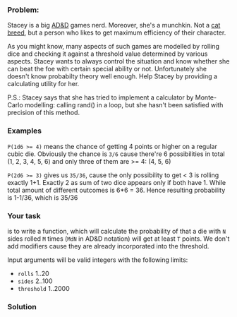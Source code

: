 ### Problem:
<p>Stacey is a big <a href="https://en.wikipedia.org/wiki/Dungeons_%26_Dragons" target="_blank">AD&amp;D</a> games nerd. Moreover, she&apos;s a munchkin. Not a <a href="https://en.wikipedia.org/wiki/Munchkin_cat" target="_blank">cat breed</a>, but a person who likes to get maximum efficiency of their character.</p>
<p>As you might know, many aspects of such games are modelled by rolling dice and checking it against a threshold value determined by various aspects.
Stacey wants to always control the situation and know whether she can beat the foe with certain special ability or not. Unfortunately she doesn&apos;t know probabilty theory well enough. Help Stacey by providing a calculating utility for her.</p>
<p>P.S.: Stacey says that she has tried to implement a calculator by Monte-Carlo modelling: calling rand() in a loop, but she hasn&apos;t been satisfied with precision of this method.</p>
<h3 id="examples">Examples</h3>
<p><code>P(1d6 &gt;= 4)</code> means the chance of getting 4 points or higher on a regular cubic die. Obviously the chance is <code>3/6</code> cause there&apos;re 6 possibilities in total (1, 2, 3, 4, 5, 6) and only three of them are &gt;= 4: (4, 5, 6)</p>
<p><code>P(2d6 &gt;= 3)</code> gives us <code>35/36</code>, cause the only possibility to get &lt; 3 is rolling exactly 1+1.
Exactly 2 as sum of two dice appears only if both have 1. While total amount of different outcomes is 6*6 = 36. Hence resulting probability is 1-1/36, which is 35/36</p>
<h3 id="your-task">Your task</h3>
<p>is to write a function, which will calculate the probability of that a die with <code>N</code> sides rolled <code>M</code> times (<code>MdN</code> in AD&amp;D notation) will get at least <code>T</code> points. We don&apos;t add modifiers cause they are already incorporated into the threshold.</p>
<p>Input arguments will be valid integers with the following limits:</p>
<ul>
<li><code>rolls</code> 1..20</li>
<li><code>sides</code> 2..100</li>
<li><code>threshold</code> 1..2000</li>
</ul>

### Solution
